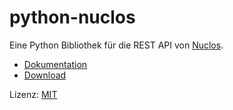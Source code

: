 # python-nuclos

Eine Python Bibliothek für die REST API von [Nuclos](http://www.nuclos.de/).

* [Dokumentation](http://saierd.bitbucket.org/python-nuclos/)
* [Download](https://bitbucket.org/saierd/python-nuclos/downloads)

Lizenz: [MIT](https://bitbucket.org/saierd/python-nuclos/src/tip/LICENSE)